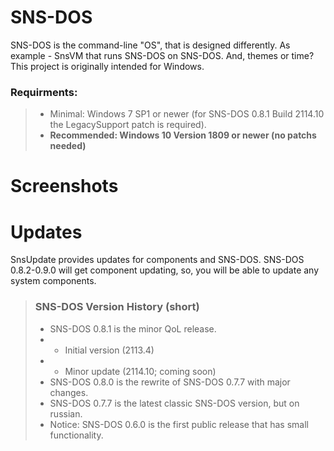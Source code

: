 # SNS-DOS
SNS-DOS is the command-line "OS", that is designed differently.
As example - SnsVM that runs SNS-DOS on SNS-DOS. And, themes or time?
This project is originally intended for Windows.
### Requirments:
> * Minimal: Windows 7 SP1 or newer (for SNS-DOS 0.8.1 Build 2114.10 the LegacySupport patch is required).
> * **Recommended: Windows 10 Version 1809 or newer (no patchs needed)**
# Screenshots
# Updates
SnsUpdate provides updates for components and SNS-DOS. SNS-DOS 0.8.2-0.9.0 will get component updating, so, you will be able to update any system components.
> ### SNS-DOS Version History (short)
> * SNS-DOS 0.8.1 is the minor QoL release.
> * * Initial version (2113.4)
> * * Minor update (2114.10; coming soon)
> * SNS-DOS 0.8.0 is the rewrite of SNS-DOS 0.7.7 with major changes.
> * SNS-DOS 0.7.7 is the latest classic SNS-DOS version, but on russian.
> * Notice: SNS-DOS 0.6.0 is the first public release that has small functionality.
